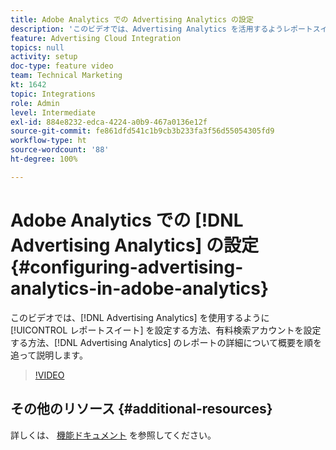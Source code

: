 ```yaml
---
title: Adobe Analytics での Advertising Analytics の設定
description: 'このビデオでは、Advertising Analytics を活用するようレポートスイートを設定する方法、Advertising Analytics 向けに有料検索アカウントとレポートの詳細を設定する方法を、順を追って大まかに説明します。 '
feature: Advertising Cloud Integration
topics: null
activity: setup
doc-type: feature video
team: Technical Marketing
kt: 1642
topic: Integrations
role: Admin
level: Intermediate
exl-id: 884e8232-edca-4224-a0b9-467a0136e12f
source-git-commit: fe861dfd541c1b9cb3b233fa3f56d55054305fd9
workflow-type: ht
source-wordcount: '88'
ht-degree: 100%

---
```


# Adobe Analytics での [!DNL Advertising Analytics] の設定 {#configuring-advertising-analytics-in-adobe-analytics}

このビデオでは、[!DNL Advertising Analytics] を使用するように [!UICONTROL レポートスイート] を設定する方法、有料検索アカウントを設定する方法、[!DNL Advertising Analytics] のレポートの詳細について概要を順を追って説明します。

>[!VIDEO](https://video.tv.adobe.com/v/23119/?quality=12)

## その他のリソース {#additional-resources}

詳しくは、 [機能ドキュメント](https://experienceleague.adobe.com/docs/analytics/integration/advertising-analytics/overview.html?lang=ja) を参照してください。
